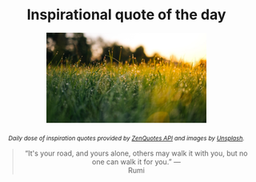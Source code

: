 
<div align="center">

# Inspirational quote of the day

<img src="./data/photo.jpeg" alt="Beautiful nature photo" width="320" height="180">

<sub><i>Daily dose of inspiration quotes provided by [ZenQuotes API](https://zenquotes.io/) and images by [Unsplash](https://unsplash.com/).</i></sub>


<blockquote>&ldquo;It's your road, and yours alone, others may walk it with you, but no one can walk it for you.&rdquo; &mdash; <footer>Rumi</footer></blockquote>

</div>
